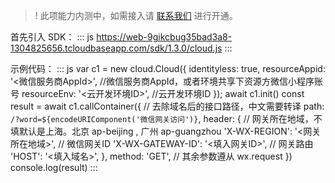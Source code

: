 

>! 此项能力内测中，如需接入请 [联系我们](https://cloud.tencent.com/online-service) 进行开通。

首先引入 SDK：
<dx-codeblock>
:::  js
https://web-9gikcbug35bad3a8-1304825656.tcloudbaseapp.com/sdk/1.3.0/cloud.js
:::
</dx-codeblock>


示例代码：
<dx-codeblock>
:::  js
var c1 = new cloud.Cloud({
  identityless: true,
  resourceAppid: '<微信服务商AppId>',   //微信服务商AppId，或者环境共享下资源方微信小程序账号
  resourceEnv: '<云开发环境ID>',        //云开发环境ID
});
await c1.init()
const result =  await c1.callContainer({
  // 去除域名后的接口路径，中文需要转译
  path: `/?word=${encodeURIComponent('微信网关访问')}`,
  header: {
    // 网关所在地域，不填默认是上海。北京 ap-beijing , 广州 ap-guangzhou
    'X-WX-REGION': '<网关所在地域>',
    // 微信网关ID
    'X-WX-GATEWAY-ID': '<填入网关ID>', 
    // 网关路由
    'HOST': '<填入域名>', 
  },
  method: 'GET',
  // 其余参数遵从 wx.request
})
console.log(result)
:::
</dx-codeblock>
